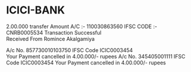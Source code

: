 # ICICI-BANK
2.00.000 transfer Amount 
A/C :- 110030863560
IFSC CODE :- CNRB0005534
Transaction Successful  
Received From 
Romince Akalgamiya


  
A/c No. 857730010103750 IFSC Code ICIC0003454  
Your Payment cancelled in 4.00.000/- rupees 
A/c No. 345405001111 IFSC Code ICIC0003454
Your Payment cancelled in 4.00.000/- rupees

